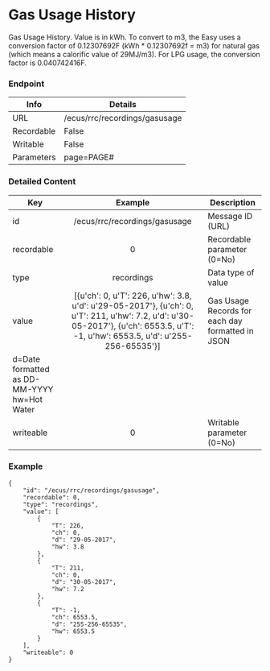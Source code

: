 # Gas Usage History

Gas Usage History. Value is in kWh.
To convert to m3, the Easy uses a conversion factor of 0.12307692F (kWh * 0.12307692f = m3) for natural gas (which means a calorific value of 29MJ/m3).
For LPG usage, the conversion factor is 0.040742416F.

### Endpoint

| Info  | Details |
| ------------- | ------------- |
| URL   | /ecus/rrc/recordings/gasusage   |
| Recordable   | False   |
| Writable   | False   |
| Parameters  | page=PAGE# |

### Detailed Content

|  Key  | Example | Description |
| ------------- | :------: | ------------------------------ |
|  id | /ecus/rrc/recordings/gasusage | Message ID (URL) |
|  recordable | 0 | Recordable parameter (0=No) |
|  type | recordings | Data type of value |
|  value | [{u'ch': 0, u'T': 226, u'hw': 3.8, u'd': u'29-05-2017'}, {u'ch': 0, u'T': 211, u'hw': 7.2, u'd': u'30-05-2017'}, {u'ch': 6553.5, u'T': -1, u'hw': 6553.5, u'd': u'255-256-65535'}] | Gas Usage Records for each day formatted in JSON
 d=Date formatted as DD-MM-YYYY hw=Hot Water |
|  writeable | 0 | Writable parameter (0=No) |



### Example
```
{
    "id": "/ecus/rrc/recordings/gasusage",
    "recordable": 0,
    "type": "recordings",
    "value": [
        {
            "T": 226,
            "ch": 0,
            "d": "29-05-2017",
            "hw": 3.8
        },
        {
            "T": 211,
            "ch": 0,
            "d": "30-05-2017",
            "hw": 7.2
        },
        {
            "T": -1,
            "ch": 6553.5,
            "d": "255-256-65535",
            "hw": 6553.5
        }
    ],
    "writeable": 0
}
```
